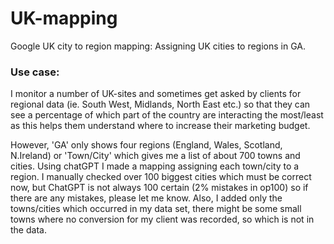 # UK-mapping
Google UK city to region mapping: Assigning UK cities to regions in GA.

### Use case: 
I monitor a number of UK-sites and sometimes get asked by clients for regional data (ie. South West, Midlands, North East etc.) so that they can see a percentage of which part of the country are interacting the most/least as this helps them understand where to increase their marketing budget.

However, 'GA' only shows four regions (England, Wales, Scotland, N.Ireland) or 'Town/City' which gives me a list of about 700 towns and cities. Using chatGPT I made a mapping assigning each town/city to a region. I manually checked over 100 biggest cities which must be correct now, but ChatGPT is not always 100 certain (2% mistakes in op100) so if there are any mistakes, please let me know. Also, I added only the towns/cities which occurred in my data set, there might be some small towns where no conversion for my client was recorded, so which is not in the data.
